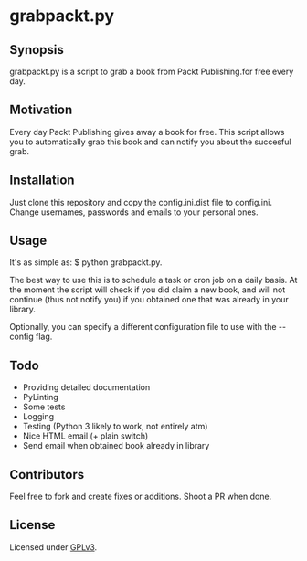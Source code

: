 # grabpackt.py

## Synopsis

grabpackt.py is a script to grab a book from Packt Publishing.for free every day.

## Motivation

Every day Packt Publishing gives away a book for free. 
This script allows you to automatically grab this book and can notify you about the succesful grab.

## Installation

Just clone this repository and copy the config.ini.dist file to config.ini.
Change usernames, passwords and emails to your personal ones.

## Usage

It's as simple as: $ python grabpackt.py.

The best way to use this is to schedule a task or cron job on a daily basis.
At the moment the script will check if you did claim a new book, and will not continue 
(thus not notify  you) if you obtained one that was already in your library.

Optionally, you can specify a different configuration file to use with the --config flag.

## Todo

  * Providing detailed documentation
  * PyLinting
  * Some tests
  * Logging
  * Testing (Python 3 likely to work, not entirely atm)
  * Nice HTML email (+ plain switch)
  * Send email when obtained book already in library
  
## Contributors

Feel free to fork and create fixes or additions. Shoot a PR when done.

## License

Licensed under [GPLv3](LICENSE).